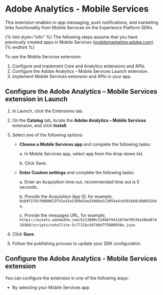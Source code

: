 # Adobe Analytics - Mobile Services

This extension enables in-app messaging, push notifications, and marketing links functionality from Mobile Services on the Experience Platform SDKs.

{% hint style="info" %}
The following steps assume that you have previously created apps in Mobile Services \([mobilemarketing.adobe.com](https://mobilemarketing.adobe.com/)\).
{% endhint %}

To use the Mobile Services extension:

1. Configure and implement Core and Analytics extensions and APIs.
2. Configure the Adobe Analytics – Mobile Services Launch extension.
3. Implement Mobile Services extension and APIs in your app.

## Configure the Adobe Analytics – Mobile Services extension in Launch

1. In Launch, click the Extensions tab.
2. On the **Catalog** tab, locate the **Adobe Analytics – Mobile Services** extension, and click **Install**.
3. Select one of the following options:

    * **Choose a Mobile Services app** and complete the following tasks:
    
       a. In Mobile Services app, select app from the drop-down list.
  
       b. Click Save.
       
    * **Enter Custom settings** and complete the following tasks:
    
      a. Enter an Acquisition time out, recommended time out is 5 seconds.

      b. Provide the Acquisition App ID, for example, `0eb9f2791f0880623f91e41e5309d2ae25066e513054a4cb59168dc886b526da`.
 
      c. Provide the messages URL, for example, `https://assets.adobedtm.com/b213090c5204bf94318f4ef0539a38b487d10368/scripts/satellite-5c7711bc64746d7f5800036e.json`.

4. Click **Save**.
5. Follow the publishing process to update your SDK configuration.

## Configure the Adobe Analytics - Mobile Services extension

You can configure the extension in one of the following ways:

* By selecting your Mobile Services app

  


